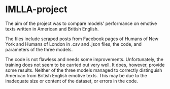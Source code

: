 # IMLLA-project

The aim of the project was to compare models' performance on emotive texts written in American and British English. 

The files include scraped posts from Facebook pages of Humans of New York and Humans of London in .csv and .json files, the code, and parameters of the three models.

The code is not flawless and needs some improvements. Unfortunately, the training does not seem to be carried out very well. It does, however, provide some results. Neither of the three models managed to correctly distinguish American from British English emotive texts. This may be due to the inadequate size or content of the dataset, or errors in the code.
